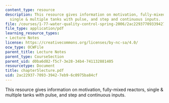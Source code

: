 ```yaml
---
content_type: resource
description: This resource gives information on motivation, fully-mixed reactors,
  single & multiple tanks with pulse, and step and continuous inputs.
file: /courses/1-77-water-quality-control-spring-2006/2ac22937709339427eb96c0975ba84cf_chapter5lecture.pdf
file_type: application/pdf
learning_resource_types:
- Lecture Notes
license: https://creativecommons.org/licenses/by-nc-sa/4.0/
ocw_type: OCWFile
parent_title: Lecture Notes
parent_type: CourseSection
parent_uid: d0ba6d82-f5c7-3e28-34b4-741132881405
resourcetype: Document
title: chapter5lecture.pdf
uid: 2ac22937-7093-3942-7eb9-6c0975ba84cf
---
```

This resource gives information on motivation, fully-mixed reactors, single & multiple tanks with pulse, and step and continuous inputs.